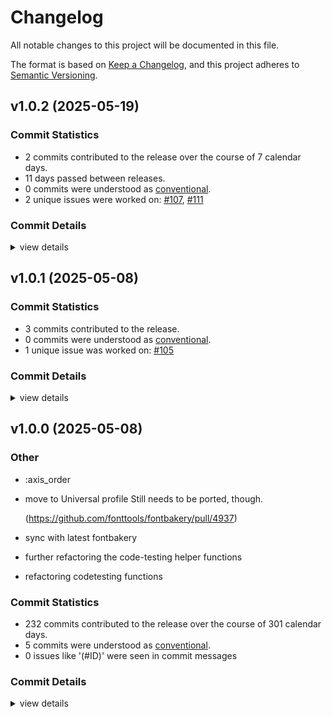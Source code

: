 # Changelog

All notable changes to this project will be documented in this file.

The format is based on [Keep a Changelog](https://keepachangelog.com/en/1.0.0/),
and this project adheres to [Semantic Versioning](https://semver.org/spec/v2.0.0.html).

## v1.0.2 (2025-05-19)

### Commit Statistics

<csr-read-only-do-not-edit/>

 - 2 commits contributed to the release over the course of 7 calendar days.
 - 11 days passed between releases.
 - 0 commits were understood as [conventional](https://www.conventionalcommits.org).
 - 2 unique issues were worked on: [#107](https://github.com/fonttools/fontspector/issues/107), [#111](https://github.com/fonttools/fontspector/issues/111)

### Commit Details

<csr-read-only-do-not-edit/>

<details><summary>view details</summary>

 * **[#107](https://github.com/fonttools/fontspector/issues/107)**
    - Move to fontations crate ([`da2830b`](https://github.com/fonttools/fontspector/commit/da2830ba694bf3379142a81dad043031e1c39f35))
 * **[#111](https://github.com/fonttools/fontspector/issues/111)**
    - Include most of the fixes from gftools-fix ([`2de6875`](https://github.com/fonttools/fontspector/commit/2de68751c8c4da8c29f9e46d444280cdf478c6b2))
</details>

## v1.0.1 (2025-05-08)

### Commit Statistics

<csr-read-only-do-not-edit/>

 - 3 commits contributed to the release.
 - 0 commits were understood as [conventional](https://www.conventionalcommits.org).
 - 1 unique issue was worked on: [#105](https://github.com/fonttools/fontspector/issues/105)

### Commit Details

<csr-read-only-do-not-edit/>

<details><summary>view details</summary>

 * **[#105](https://github.com/fonttools/fontspector/issues/105)**
    - Fix font_version parsing ([`cbf7b4b`](https://github.com/fonttools/fontspector/commit/cbf7b4bdd0cc30ddda32c919cbbae9a5e0e09cd2))
 * **Uncategorized**
    - Release fontspector-checkhelper v1.0.1, fontspector-profile-opentype v1.0.1, fontspector-profile-googlefonts v1.0.1, fontspector-profile-universal v1.0.1 ([`6ee7aed`](https://github.com/fonttools/fontspector/commit/6ee7aeda28e6961710b748e346cc1cc8c3e26b82))
    - Add changelogs ([`8b511ed`](https://github.com/fonttools/fontspector/commit/8b511eda27d0f3c7bb9e1f21d9749585e35c2fce))
</details>

## v1.0.0 (2025-05-08)

<csr-id-5a95113ebe74c423d0ee31802f5a5cbb40621f87/>
<csr-id-7cc0e15f42ffbf1d512f2fa50d42fe12ba3aca44/>
<csr-id-d7968d62b6271d79869a3ebf34c1d20365482c6c/>
<csr-id-7fabefe24db197e83ac3eea33288c70664bb1679/>
<csr-id-73eab4b7168d41ea8b8d911a57d790de2d5fcf3d/>

### Other

 - <csr-id-5a95113ebe74c423d0ee31802f5a5cbb40621f87/> :axis_order
 - <csr-id-7cc0e15f42ffbf1d512f2fa50d42fe12ba3aca44/> move to Universal profile
   Still needs to be ported, though.
   
   (https://github.com/fonttools/fontbakery/pull/4937)
 - <csr-id-d7968d62b6271d79869a3ebf34c1d20365482c6c/> sync with latest fontbakery
 - <csr-id-7fabefe24db197e83ac3eea33288c70664bb1679/> further refactoring the code-testing helper functions
 - <csr-id-73eab4b7168d41ea8b8d911a57d790de2d5fcf3d/> refactoring codetesting functions

### Commit Statistics

<csr-read-only-do-not-edit/>

 - 232 commits contributed to the release over the course of 301 calendar days.
 - 5 commits were understood as [conventional](https://www.conventionalcommits.org).
 - 0 issues like '(#ID)' were seen in commit messages

### Commit Details

<csr-read-only-do-not-edit/>

<details><summary>view details</summary>

 * **Uncategorized**
    - Merge pull request #102 from fonttools/release-prep ([`e5435f4`](https://github.com/fonttools/fontspector/commit/e5435f4ab282338ccc818daca8dacf543de27022))
    - Use published versions ([`366f1dd`](https://github.com/fonttools/fontspector/commit/366f1dd71b32f2e78254d3b2a24cff4f0c2907cb))
    - Update Cargo.toml for release ([`f3d6b2a`](https://github.com/fonttools/fontspector/commit/f3d6b2a19102651508bcad4b2b38c2a399079149))
    - Prep for 1.0.0 release ([`c1ef822`](https://github.com/fonttools/fontspector/commit/c1ef822c860b8dd53b363c9b69201981c75f757c))
    - Merge pull request #100 from fonttools/iso15008 ([`c42f3f8`](https://github.com/fonttools/fontspector/commit/c42f3f8d0dfdbe97d9fa78342e135de0911d97fc))
    - Oh hey, this can be built on wasm too ([`7bfa741`](https://github.com/fonttools/fontspector/commit/7bfa74120579891bf2eb1b0f882914bd2781778d))
    - Restore warning format ([`dc8e610`](https://github.com/fonttools/fontspector/commit/dc8e610214a729a205d6950094db85d366af12a1))
    - Improve visual output ([`7ffb064`](https://github.com/fonttools/fontspector/commit/7ffb064209caadf9e0c308e6974726ee951edf40))
    - Merge pull request #99 from fonttools/rich-metadata ([`dfd2c49`](https://github.com/fonttools/fontspector/commit/dfd2c49e542a5c5def5929c6c5e5dbd30e5015bb))
    - Restore warning format ([`96ddee3`](https://github.com/fonttools/fontspector/commit/96ddee3be2d903b2eb53e17368d1bf39f456449e))
    - Improve visual output ([`ea6e3a9`](https://github.com/fonttools/fontspector/commit/ea6e3a9a0b280d7c27bf5aaaaa52613ed9b0fd8f))
    - Add some metadata to this check ([`96c7db0`](https://github.com/fonttools/fontspector/commit/96c7db0a11f412a0d8416ce56ed7847763f80e6a))
    - Merge pull request #96 from fonttools/non-ink-characters ([`1577008`](https://github.com/fonttools/fontspector/commit/15770084eaa140071658b5b6157ceb8174c8eb3a))
    - Add googlefonts/separator_glyphs ([`2db4e81`](https://github.com/fonttools/fontspector/commit/2db4e81a0cde8e3aeb851dd1402861c3ea689585))
    - Merge pull request #92 from fonttools/nixon-feedback ([`0b9a28b`](https://github.com/fonttools/fontspector/commit/0b9a28b9c647bfb7ec0f3ba8156d616fce82b37b))
    - Merge pull request #88 from fonttools/reduce-false-positives ([`dcf298d`](https://github.com/fonttools/fontspector/commit/dcf298d93ad3abe68d4f520f8e980914eb74c008))
    - Move skrifa dep to workspace ([`9475563`](https://github.com/fonttools/fontspector/commit/9475563d3da16cf982551f46dd50ec16e9264055))
    - Clarify which name table entry ([`13b9cb4`](https://github.com/fonttools/fontspector/commit/13b9cb456a22682febc0872bb52bd770461d7ebf))
    - Exclude pending_review checks included from other profiles ([`ac9259a`](https://github.com/fonttools/fontspector/commit/ac9259ad3f249700e03416b7c7fd79de239111ec))
    - Merge pull request #80 from fonttools/dependency-hell ([`b8ec37d`](https://github.com/fonttools/fontspector/commit/b8ec37d7d52f440fc2d6a9470ee2d3056df2d94c))
    - Reformat ([`ab0a4e4`](https://github.com/fonttools/fontspector/commit/ab0a4e4a5bbd316783438d0337782090a03e0a3f))
    - Use skrifa::raw instead of read_fonts, pin deps ([`76eacb7`](https://github.com/fonttools/fontspector/commit/76eacb755b79772e761b832b8fe8983af81e07fa))
    - Merge pull request #63 from LuxxxLucy/lucy-multiple-proposal-br ([`2d675d5`](https://github.com/fonttools/fontspector/commit/2d675d5bfe5cdb3de99e1a2cf8c65964c144bc52))
    - Merge pull request #78 from fonttools/dep-tidying ([`6633571`](https://github.com/fonttools/fontspector/commit/66335714c16c21c902d8459814a0b37ddfcddf5d))
    - Tidy dependencies ([`9a8c5fa`](https://github.com/fonttools/fontspector/commit/9a8c5face5eadbb2daffb606e4d42af052f73c7c))
    - Some small GF fixes ([`0c76c82`](https://github.com/fonttools/fontspector/commit/0c76c82841a4824cb0069f8a4a34f60c997e6a66))
    - Optimizations ([`84cd869`](https://github.com/fonttools/fontspector/commit/84cd869bc1d533fa9e6fa498fa61de65ff491290))
    - And we're done. ([`3dd1c08`](https://github.com/fonttools/fontspector/commit/3dd1c0899e787b8ab3729ebe8d83d5896da3df25))
    - Calm warning ([`338b726`](https://github.com/fonttools/fontspector/commit/338b726e262db12acaa9087f50b89ca64bad1fe9))
    - Vf_has_static_fonts ([`76b90e3`](https://github.com/fonttools/fontspector/commit/76b90e31219b21c07645e61ae58f85cb42f182f3))
    - Cjk_vertical_metrics_regressions ([`6ad4fd4`](https://github.com/fonttools/fontspector/commit/6ad4fd487c26b9e24b9d2432a7db5279c73129fa))
    - Vertical_metrics_regressions ([`37f214e`](https://github.com/fonttools/fontspector/commit/37f214e1ee60c169c5a96b842b80b4f811310c3e))
    - Article/images ([`c6ead4a`](https://github.com/fonttools/fontspector/commit/c6ead4ae106822a644046301ae27f4eae27116e2))
    - Metadata/weightclass ([`8a53ece`](https://github.com/fonttools/fontspector/commit/8a53ece204d94c40d41de1e3f384d75c714be804))
    - Unreachable_subsetting ([`3bd965f`](https://github.com/fonttools/fontspector/commit/3bd965f6874955e4a45fb782f50eaff3a6862997))
    - Shape_languages ([`78d7e92`](https://github.com/fonttools/fontspector/commit/78d7e92c9ddc71d79dc42a07eab3e98e2457480c))
    - Family_directory_name ([`160b57e`](https://github.com/fonttools/fontspector/commit/160b57e0d3bace10cff42ccd016da8e50ae7db98))
    - Tnum_horizontal_metrics ([`d150c59`](https://github.com/fonttools/fontspector/commit/d150c59d27183418229c5480862fe2747d80d959))
    - Italics_have_roman_counterparts ([`3ba53ab`](https://github.com/fonttools/fontspector/commit/3ba53ab9bcfb9ef888f1fd26afc4f63110f6bee1))
    - Includes_production_subsets ([`7bda88d`](https://github.com/fonttools/fontspector/commit/7bda88d78aa284cfa741bfd1739566b9f789f81f))
    - Cjk_vertical_metrics ([`f325a92`](https://github.com/fonttools/fontspector/commit/f325a927267da1f8f6c24dff89094d1311f53c75))
    - Get wasm building ([`ed79b11`](https://github.com/fonttools/fontspector/commit/ed79b11ad237e8c23146aeb402bf84f57d270739))
    - Designer_profiles ([`b2183b2`](https://github.com/fonttools/fontspector/commit/b2183b2f3f36daace67ffa367bc5196e1b88db13))
    - Double check we can use network ([`457c269`](https://github.com/fonttools/fontspector/commit/457c269a86b281fbeca3e2eb501981fadee4bca3))
    - Print statement begone ([`2c2320b`](https://github.com/fonttools/fontspector/commit/2c2320b8a019b7ad47fe1530c53fa52f6cb5aa6c))
    - Googlefonts/metadata/unique_weight_style_pairs ([`356559e`](https://github.com/fonttools/fontspector/commit/356559e47928bb1587812868b8ccd3a20458f2ff))
    - Googlefonts/metadata/primary_script ([`0c3a310`](https://github.com/fonttools/fontspector/commit/0c3a3104d64400325f639310afb0ee067a50721c))
    - Update the checks ([`4110dcf`](https://github.com/fonttools/fontspector/commit/4110dcfd1c79131aea9893523b50e0b0bdfd2f95))
    - Unique_full_name_values ([`17d7730`](https://github.com/fonttools/fontspector/commit/17d77309e2c0661a57ba097d81c693c175cf6420))
    - Single_cjk_subset ([`32b0bc6`](https://github.com/fonttools/fontspector/commit/32b0bc647aa112e474aa0359a706fba24cf67d77))
    - Vertical metrics ([`29d50df`](https://github.com/fonttools/fontspector/commit/29d50df2f50c2f6e6d414c9601e4995dee556cec))
    - OFL_copyright ([`cbf9994`](https://github.com/fonttools/fontspector/commit/cbf9994c74f7cc95c815a4301ae5dd0d78ad31b1))
    - Build on WASM again ([`601594f`](https://github.com/fonttools/fontspector/commit/601594fe2480fc3055df5d733940ab9e2417a423))
    - Only apply family name check to RIBBI fonts ([`9f125d9`](https://github.com/fonttools/fontspector/commit/9f125d93dc55826e042ba42f238b10e7ef1d038b))
    - License/OFL_body_text ([`64f2f2a`](https://github.com/fonttools/fontspector/commit/64f2f2a873cc7236047d14acefc66c3a253e2c08))
    - Consistent_repo_urls ([`a0b1e19`](https://github.com/fonttools/fontspector/commit/a0b1e19b28cec0130937d5ee9c917354700b5781))
    - Googlefonts/metadata/nameid/family_and_full_names plus some tidying ([`4d49537`](https://github.com/fonttools/fontspector/commit/4d49537725237b8b335369e995c9e897cf6d51be))
    - Metadata/broken_links ([`a5e7d90`](https://github.com/fonttools/fontspector/commit/a5e7d90d5063268f353f259c8b9a8f4fc22eeab1))
    - Valid_nameid25 ([`4c945fc`](https://github.com/fonttools/fontspector/commit/4c945fc8e6371a149ee847cc9a67565f9d31bf66))
    - Minisite_url, plus a few more tests ([`4e2fd9c`](https://github.com/fonttools/fontspector/commit/4e2fd9c8106858e83800665301f968f6cc50a92f))
    - Category_hints ([`ad6bd69`](https://github.com/fonttools/fontspector/commit/ad6bd691e6734e19add47cc2758e73b0e421bdbd))
    - Four more ([`ddaa9c5`](https://github.com/fonttools/fontspector/commit/ddaa9c5d004a895885d4c4ac1932af1f2600cd85))
    - Two more ([`12ae33e`](https://github.com/fonttools/fontspector/commit/12ae33ec6a2e838e6a6cc181527ff7cff686ab66))
    - Three more metadata checks ([`5786120`](https://github.com/fonttools/fontspector/commit/578612032b0af5639786cc3819962d2bfabdea36))
    - Four metadata checks ([`71de9c4`](https://github.com/fonttools/fontspector/commit/71de9c48f21df9e2e23f5daa25deffb8f05209a5))
    - Googlefonts/name/license_url check ([`0a0336f`](https://github.com/fonttools/fontspector/commit/0a0336fbb2eb225c99c3b3d1098384ecae89388b))
    - Font_copyright ([`e6b0213`](https://github.com/fonttools/fontspector/commit/e6b0213528ca9f5c51d0e96eaac60529c085946d))
    - Has_license ([`1f82a85`](https://github.com/fonttools/fontspector/commit/1f82a857479a4ecccea5e3444077f7a457fc25f3))
    - Fix wasm build ([`40f7588`](https://github.com/fonttools/fontspector/commit/40f7588a50e36c2515bb4c12067577b2ed4bf901))
    - Glyph_coverage ([`2442947`](https://github.com/fonttools/fontspector/commit/2442947c7c222da476294961ec392cec1ac31230))
    - Googlefonts/version_bump ([`3645af0`](https://github.com/fonttools/fontspector/commit/3645af0a2b57bf67cabb8ec5a6eb2182b88da63e))
    - Finish up axes_match check ([`517c0b2`](https://github.com/fonttools/fontspector/commit/517c0b2bc7a03b73c45b5cabea6668c861fdf7ab))
    - Remote_styles condition ([`b250614`](https://github.com/fonttools/fontspector/commit/b2506141e767e855d393d2e47d797ee3623dfe3b))
    - Canonical filename check ([`b64c5d3`](https://github.com/fonttools/fontspector/commit/b64c5d3250bb13b7c21434fbdd01dc121cc70372))
    - Improve googlefonts/metadata/has_regular ([`8038241`](https://github.com/fonttools/fontspector/commit/803824124dab4d1e3a15ad184aa2aa6dedf0ed90))
    - Googlefonts/metadata/regular_is_400 ([`51906e4`](https://github.com/fonttools/fontspector/commit/51906e422063fb51cf0dad86af5cffac95cc52bd))
    - Googlefonts/metadata/has_regular ([`1465354`](https://github.com/fonttools/fontspector/commit/146535494ca58195d657d62f3c52ccad886be3f9))
    - Don't stringify segments, it's slow ([`5eaefe5`](https://github.com/fonttools/fontspector/commit/5eaefe525a754a99a8f3f5a82b1ca96dabad4017))
    - Update vesions, minimize dependencies ([`8f43370`](https://github.com/fonttools/fontspector/commit/8f433709f66727148a18278383c3b519ce99e331))
    - Use assert_all_the_same helper method ([`b5995ae`](https://github.com/fonttools/fontspector/commit/b5995ae192c216758fe84e2630de44e78589ecf9))
    - Using protobuf methods is sometimes more convenient ;-) ([`f57a29c`](https://github.com/fonttools/fontspector/commit/f57a29cfdd95d6660530db3b594c0b7b01f50e74))
    - Followup to 07d49837a0182e539f0921e18aadec416b73c6b8 ([`3e96438`](https://github.com/fonttools/fontspector/commit/3e96438ee263e572b86a60c249c39d3ce7bffa78))
    - More WASM fixes ([`36d3108`](https://github.com/fonttools/fontspector/commit/36d310805605e8860bb2b197540756a0842b7b89))
    - Build on wasm ([`6efb22f`](https://github.com/fonttools/fontspector/commit/6efb22fa7e92a4ec611c28308893b25ca0889a6c))
    - Finish off and fix shaping checks ([`40b9027`](https://github.com/fonttools/fontspector/commit/40b902782a0bb0cd4558201b24bc6511fa0639db))
    - Soft_dotted check ([`d979af0`](https://github.com/fonttools/fontspector/commit/d979af07ef61d2f9821af117d8282c29544183fa))
    - Generalize, add shaping/forbidden ([`53d9ccb`](https://github.com/fonttools/fontspector/commit/53d9ccbeaa1c52a593a185c0180995b10d1523fe))
    - Shaping/regression ([`0adf783`](https://github.com/fonttools/fontspector/commit/0adf783b40ec1c07165fa4273900ec3a9ca8e5dd))
    - Googlefont/dotted_circle ([`2977b0e`](https://github.com/fonttools/fontspector/commit/2977b0edcb4af4ffd75b26da5fd5760d38c8da79))
    - Address  error: useless use of `vec!` ([`83eddf2`](https://github.com/fonttools/fontspector/commit/83eddf2d9464468b0d9ce39fdd6c051b16dc3f21))
    - Address error: used `unwrap()` on a `Result` value ([`b744a99`](https://github.com/fonttools/fontspector/commit/b744a9916a8ff24c904e41abf90f95634b54bdfb))
    - Address error: useless use of `vec!` ([`989c68c`](https://github.com/fonttools/fontspector/commit/989c68c1f56294a3e4077d0789fa77a1c1b0dc0e))
    - Address error: this creates an owned instance just for comparison ([`07d4983`](https://github.com/fonttools/fontspector/commit/07d49837a0182e539f0921e18aadec416b73c6b8))
    - Googlefonts/metadata/familyname ([`64f704c`](https://github.com/fonttools/fontspector/commit/64f704cb59a5f92ce2afe900fff361e9fbe2ce94))
    - Googlefonts/metadata/reserved_font_name ([`1433a7f`](https://github.com/fonttools/fontspector/commit/1433a7f3dee75412231e7347dbd42584ccacdbe1))
    - Googlefonts/metadata/escaped_strings ([`a4fdc2a`](https://github.com/fonttools/fontspector/commit/a4fdc2a6c6691ccdc79bce585e979413f3433e45))
    - Googlefonts/metadata/category ([`3d798bd`](https://github.com/fonttools/fontspector/commit/3d798bd52a91ac182108e70d3a3a538f874d8452))
    - Googlefonts/name/license (3rd attempt) ([`1a39394`](https://github.com/fonttools/fontspector/commit/1a39394ad1ede46d3befd3bc61bf0df88300bd31))
    - Googlefonts/name/license (2nd attempt) ([`b68111b`](https://github.com/fonttools/fontspector/commit/b68111bd9dd46e2303f912bc40db0c33690cc03f))
    - Googlefonts/name/license (1st attempt) ([`0ab6c10`](https://github.com/fonttools/fontspector/commit/0ab6c10ba6dbbedec440aa6f938b7c24b05d5763))
    - Minor tweaks to code-style ([`9f4a293`](https://github.com/fonttools/fontspector/commit/9f4a29343e6ef1410484702b3f08f612fe96a1e2))
    - Googlefonts/varfont/has_HVAR ([`5e668eb`](https://github.com/fonttools/fontspector/commit/5e668eb48963f514768652f8769ccb53aead7202))
    - Googlefonts/unitsperem ([`73b2935`](https://github.com/fonttools/fontspector/commit/73b2935a10740daf23c0c03a70ff3d2d91a5162e))
    - Googlefonts/old_ttfautohint ([`f05bf1a`](https://github.com/fonttools/fontspector/commit/f05bf1a0fda554e9bff1721e016edb295fb104fd))
    - Googlefonts/meta/script_lang_tags ([`f02a1c2`](https://github.com/fonttools/fontspector/commit/f02a1c246267445638a199173b3371003ed89f9b))
    - Googlefonts/has_ttfautohint_params ([`beda829`](https://github.com/fonttools/fontspector/commit/beda8292cfa79f3ea7338fd41a1d50d1045373f8))
    - When building wasm, disable checks that use the reqwest crate ([`73513e7`](https://github.com/fonttools/fontspector/commit/73513e7d02318140739a862a83fdbd594292491d))
    - STAT table checks ([`e803b52`](https://github.com/fonttools/fontspector/commit/e803b52791b7e108e3599ccef415891a34d9ab46))
    - Googlefonts/STAT/compulsory_axis_values ([`2e0c144`](https://github.com/fonttools/fontspector/commit/2e0c144ddddff3f518f137c2831898da6e9c6bbf))
    - Googlefonts/stat/axisregistry ([`4081d88`](https://github.com/fonttools/fontspector/commit/4081d882668bc816f990ca55e326d62dab4a3a45))
    - :axis_order ([`5a95113`](https://github.com/fonttools/fontspector/commit/5a95113ebe74c423d0ee31802f5a5cbb40621f87))
    - Sort checks/googlefonts/description/mod.rs ([`d95a744`](https://github.com/fonttools/fontspector/commit/d95a744c621be6d8dac5c5ab20c0d7a96f32f448))
    - Googlefonts/description/valid_html ([`7b2e47c`](https://github.com/fonttools/fontspector/commit/7b2e47c36fdddaae772643fe72298c73c7f906b2))
    - Googlefonts/description/urls ([`965cc72`](https://github.com/fonttools/fontspector/commit/965cc72f794297dd59c9d496beb5574d32e324a2))
    - Googlefonts/description/has_article ([`c107033`](https://github.com/fonttools/fontspector/commit/c1070335448dea91d46038d54f2ba05303bf7b97))
    - Googlefonts/description/has_unsupported_elements ([`a8f40ab`](https://github.com/fonttools/fontspector/commit/a8f40abffeec6572994204b717f072f84efda23c))
    - Test articles as well as descriptions ([`936c120`](https://github.com/fonttools/fontspector/commit/936c120780fd0ee3ec8db597e6a7edbe28dc0e1c))
    - Googlefonts/description/git_url ([`3424ade`](https://github.com/fonttools/fontspector/commit/3424ade16d00cb42438db3040d609f873f9b914a))
    - Googlefonts/description/broken_links ([`06d2fe5`](https://github.com/fonttools/fontspector/commit/06d2fe50523cd36953a89d04fed8c8ea5da24fe3))
    - Use get_name_entry_strings ([`37c44da`](https://github.com/fonttools/fontspector/commit/37c44daad3a82f0accf2876fce8ce508920b2324))
    - Googlefonts/name/version_format ([`c3d1ce5`](https://github.com/fonttools/fontspector/commit/c3d1ce5d3552fcbac55043a54acaf96035bcdc82))
    - Googlefonts/name/familyname_first_char ([`58269d7`](https://github.com/fonttools/fontspector/commit/58269d7658d3cce16cf168d9de3feddaa897bace))
    - Use main branch now ([`1031a47`](https://github.com/fonttools/fontspector/commit/1031a474bcba5be4670140dba47c3efd88a993fd))
    - Googlefonts/font_names check ([`ab37c89`](https://github.com/fonttools/fontspector/commit/ab37c8919058325c7f4e48e2e49e32fb9f6f30c8))
    - Googlefonts/vendor_id ([`d640012`](https://github.com/fonttools/fontspector/commit/d640012fbf13c8aa5485d989bb11553ccc20b234))
    - Googlefonts/name/mandatory_entries ([`a762aa7`](https://github.com/fonttools/fontspector/commit/a762aa781c6d284a7a7ba33db7d4b97f4a0c1223))
    - Fvar_axis_defaults ([`0fd2aeb`](https://github.com/fonttools/fontspector/commit/0fd2aeb7d879be9cd5d55fd8f4ec0d0c6b97840d))
    - Family_name_compliance ([`e87bcbe`](https://github.com/fonttools/fontspector/commit/e87bcbe578c20d58f9bd5a32cdbcaae3b8df5d08))
    - Add resources ([`7a587d3`](https://github.com/fonttools/fontspector/commit/7a587d3b920736923632ebfeaa4aa41dfc3c6c89))
    - Add gasp ([`650b67b`](https://github.com/fonttools/fontspector/commit/650b67bb090d528aad88d4d0efafd23803074aaa))
    - Googlefonts/name/line_breaks ([`f0110fa`](https://github.com/fonttools/fontspector/commit/f0110fa1f5b182784a771457bccbab5e932e136a))
    - More formatting ([`bc2d10e`](https://github.com/fonttools/fontspector/commit/bc2d10e6ed713a9fc9209db823d246b114066caa))
    - New clippy found new lints! ([`1933d0a`](https://github.com/fonttools/fontspector/commit/1933d0a7835610c4c59e2ca272696789320992e9))
    - Fix warnings ([`a138d6b`](https://github.com/fonttools/fontspector/commit/a138d6bb66f9b9eb46e154df5f69dcf9033fcfb1))
    - Horrible clippy magic to ignore lint in generated file ([`714eef1`](https://github.com/fonttools/fontspector/commit/714eef1aa9e5aa8ace41847e70fb9d7931741f95))
    - Run cargo fmt ([`a97b2a9`](https://github.com/fonttools/fontspector/commit/a97b2a96d2ffbf6fab861b842096159d666a4dc9))
    - Placing the checks inside a googlefonts directory, so that paths perfectly match check IDs ([`8a70e18`](https://github.com/fonttools/fontspector/commit/8a70e1899c2ae3892e2ec10bcd168a3140e12ee6))
    - Use profile builder on Google Fonts profile. ([`6c56608`](https://github.com/fonttools/fontspector/commit/6c56608bf92ffe2181b29b588b473be0ef0a40bf))
    - Split checks into individual checks per file. And make the file paths identical to the check-IDs ([`83fd74c`](https://github.com/fonttools/fontspector/commit/83fd74c6198abb259a138e63cc71bcff12b1c46c))
    - Overlapping path segments check ([`8742b36`](https://github.com/fonttools/fontspector/commit/8742b369dd9d5a839b3658aa718a1aabd51f1b09))
    - Colinear vectors (back again) ([`a3d44f2`](https://github.com/fonttools/fontspector/commit/a3d44f28390a858e1c13e197dc546a56fdf029e4))
    - Factor out common code ([`7667f05`](https://github.com/fonttools/fontspector/commit/7667f053f96e0af35319c03d3675ded4401d9dc6))
    - Short segments check ([`4c3c0dd`](https://github.com/fonttools/fontspector/commit/4c3c0dd75b57df40b08bbb0a56b1784d77b8fb7f))
    - Semivertical check ([`4e59f83`](https://github.com/fonttools/fontspector/commit/4e59f83527741790e6c80c92e6269d27b2f2d0b0))
    - Make a generic close_but_not_on ([`3a57f9b`](https://github.com/fonttools/fontspector/commit/3a57f9b313ff16cb08c22b3187c7673d929e455d))
    - Jaggy segments check ([`8404648`](https://github.com/fonttools/fontspector/commit/840464818ba1d83b2dd5d17558e787f48427d80c))
    - Adjust disclaimer ([`a042f13`](https://github.com/fonttools/fontspector/commit/a042f13f2f962b73fd715539129de7b51ce71a94))
    - Path direction check (with disclaimer) ([`9e1d13a`](https://github.com/fonttools/fontspector/commit/9e1d13a51a5ac1caa044b1e33a8deb4a31ed988a))
    - Alignment_miss ([`fc0511a`](https://github.com/fonttools/fontspector/commit/fc0511a389f2e2aed8c62f22acc19ce2c44ff343))
    - Debug print ([`0427377`](https://github.com/fonttools/fontspector/commit/0427377117ff2073a836cd1549de9b090161c843))
    - Parse all the languages once ([`de2ba8b`](https://github.com/fonttools/fontspector/commit/de2ba8b1de5910327a9474c99d5301b490761c2b))
    - These two checks now live in the Universal profile. ([`411c503`](https://github.com/fonttools/fontspector/commit/411c503d19d309d9ace414e5deb7d7bc605bb5d9))
    - General tidying ([`03947a7`](https://github.com/fonttools/fontspector/commit/03947a799ef9ca939277656457f437dfde282833))
    - Add fvar_instances check ([`47892b2`](https://github.com/fonttools/fontspector/commit/47892b2b3a15245c3b22251df38317ee799a04b6))
    - Share some crates, add axis registry ([`683ec0e`](https://github.com/fonttools/fontspector/commit/683ec0eeb3a0b1d34fc13c4935d448489be0fd58))
    - Rename check module ([`79bf024`](https://github.com/fonttools/fontspector/commit/79bf024800e14c0b4532258863469b6af89bd7f8))
    - Googlefonts/weightclass check ([`1761ffd`](https://github.com/fonttools/fontspector/commit/1761ffd839232f9ad652f095d373dea43169495a))
    - Move to Universal profile ([`7cc0e15`](https://github.com/fonttools/fontspector/commit/7cc0e15f42ffbf1d512f2fa50d42fe12ba3aca44))
    - Googlefonts/varfont/bold_wght_coord => varfont/bold_wght_coord ([`c040fe0`](https://github.com/fonttools/fontspector/commit/c040fe032d87f2db4f2546f2b9ae53fc524c4181))
    - Migrate render_own_name to GoogleFonts profile ([`220d710`](https://github.com/fonttools/fontspector/commit/220d71044c2ee91c7ff7b78b71231b04a4e3bdcb))
    - Sync with latest fontbakery ([`d7968d6`](https://github.com/fonttools/fontspector/commit/d7968d62b6271d79869a3ebf34c1d20365482c6c))
    - Add normalisation to tofu check ([`bf7494b`](https://github.com/fonttools/fontspector/commit/bf7494b38e455a32db02ed8a63a16a514e353c96))
    - Tofu detection check ([`0b52715`](https://github.com/fonttools/fontspector/commit/0b527153df71cb0297be0434c0c18c4feac32d68))
    - Use cache to determine codepoints in font ([`0514efc`](https://github.com/fonttools/fontspector/commit/0514efcf5e99d3c157fad5795816183d8f84e091))
    - Make is_listed_on_google_fonts a cached question ([`09f40bd`](https://github.com/fonttools/fontspector/commit/09f40bde7c8e3f7273738b5433da34fe42b4935f))
    - Partially implemented axes_match check ([`06ddd2f`](https://github.com/fonttools/fontspector/commit/06ddd2f4b3a3c1f9d776533feca6456ee2c920ba))
    - Missing file ([`a851a65`](https://github.com/fonttools/fontspector/commit/a851a65b5468a67fff2b845ce6c1731ed9c68595))
    - Two simple GF checks ([`f12fc30`](https://github.com/fonttools/fontspector/commit/f12fc30d4bed013f955af2a75756aeb8c586745a))
    - File_size ([`a74c5e4`](https://github.com/fonttools/fontspector/commit/a74c5e401c4f588dc27fa0a4cb8b839500c1b80d))
    - Use a real version ([`a5ff68f`](https://github.com/fonttools/fontspector/commit/a5ff68f92e8f5fad126fa9416ee36231e5b290ff))
    - Subsets checks ([`74e6194`](https://github.com/fonttools/fontspector/commit/74e6194c52811312e60a0f7f241a3efcdc6960dc))
    - Move more things to real crates ([`c4a173e`](https://github.com/fonttools/fontspector/commit/c4a173e40a7413ff221320b2d991e815ca9992b4))
    - Use typometrics check ([`1fb0b00`](https://github.com/fonttools/fontspector/commit/1fb0b00433aedf906fcd599dce3aee0dfe0590ea))
    - Oops there's quite a few of these ([`01f4cce`](https://github.com/fonttools/fontspector/commit/01f4cce0b480dc8250921f3e8b2308b55cec9b3b))
    - Googlefonts_metadata_license ([`c214e20`](https://github.com/fonttools/fontspector/commit/c214e20a69973a84219cc8e71be611c2cb78ba03))
    - Googlefonts_metadata_copyright ([`707ab3f`](https://github.com/fonttools/fontspector/commit/707ab3f4c45ee06359e55c0da38313decf04047b))
    - Add interpolation issues check ([`7671c6b`](https://github.com/fonttools/fontspector/commit/7671c6bc9c045ff6842356ba5437d48ae3f3d313))
    - This is now merged ([`34aa3a6`](https://github.com/fonttools/fontspector/commit/34aa3a6b7aad28088f49bf50a67a6dc21acb2283))
    - Now almost everything is tested ([`28ebc9a`](https://github.com/fonttools/fontspector/commit/28ebc9a643c754fc62368519fff265d06b5e8ff9))
    - More tests passing ([`43a758f`](https://github.com/fonttools/fontspector/commit/43a758f6a57ac82075e34775e2d8e21016a3c66a))
    - Share itertools versions ([`71e6f81`](https://github.com/fonttools/fontspector/commit/71e6f81d35e3fbe8540a38ec532e382effa87459))
    - More passes ([`ae2d088`](https://github.com/fonttools/fontspector/commit/ae2d088fb5a925108fc7e1441295d3efb4943279))
    - Bump read/write/skrifa versions, dump font-types, deal with fallout ([`d2fd7e4`](https://github.com/fonttools/fontspector/commit/d2fd7e4be7f70b014776c6a56ec035b5156692c0))
    - Build regex at most once ([`cfbd89b`](https://github.com/fonttools/fontspector/commit/cfbd89b06d21cafe8e94d78b83ee4841f90464e1))
    - Run code-tests in CI ([`ca20b6f`](https://github.com/fonttools/fontspector/commit/ca20b6fcaaaef95ad17d1224aa7f758757330ed2))
    - Merge pull request #10 from felipesanches/more_checks_2024_sep_20 ([`8cfb898`](https://github.com/fonttools/fontspector/commit/8cfb898458a69666f439676be4d02e7f115bf7a0))
    - Added code-tests for opentype/name/empty_records ([`432d0e3`](https://github.com/fonttools/fontspector/commit/432d0e3b9b47ab719499d7d13da28cf7976a6826))
    - Moving code-testing helper functions to a separate file ([`4e475b1`](https://github.com/fonttools/fontspector/commit/4e475b172c566573a85b793bba47cb6ce21b8268))
    - One more code-testing implementation, but still failing. Needs further investigation. ([`df3104e`](https://github.com/fonttools/fontspector/commit/df3104e51783fcfcfe2414dacf036724d9119303))
    - Further refactoring the code-testing helper functions ([`7fabefe`](https://github.com/fonttools/fontspector/commit/7fabefe24db197e83ac3eea33288c70664bb1679))
    - More idiomatic use of fontbuilder ([`5add5c1`](https://github.com/fonttools/fontspector/commit/5add5c1391c0e07ffabf8a9108a2afefe3b53ca6))
    - Prototype writing changed test fonts ([`6772208`](https://github.com/fonttools/fontspector/commit/67722089bbd8292071deb3bad694b3bc18ddcd39))
    - Prototyping assert_results_contin method for code-testing ([`b84850d`](https://github.com/fonttools/fontspector/commit/b84850dde53a53094c4a7244e98a5f37d3118cbe))
    - Used worst_status method on assert_pass ([`aae74f1`](https://github.com/fonttools/fontspector/commit/aae74f1455aba9c74a86e55572d5d478411e5419))
    - Refactoring codetesting functions ([`73eab4b`](https://github.com/fonttools/fontspector/commit/73eab4b7168d41ea8b8d911a57d790de2d5fcf3d))
    - Prototyping code-tests ([`74a0682`](https://github.com/fonttools/fontspector/commit/74a0682bfd8f8ee3d868732913e535a1a9790dff))
    - New check: googlefonts/name/rfn ([`d1e1a86`](https://github.com/fonttools/fontspector/commit/d1e1a8634993729ecb3e3ef155b4d5ee3175de8c))
    - List a few more missing desc checks on gfonts profile definition ([`e253697`](https://github.com/fonttools/fontspector/commit/e2536973cbc33673dee17880f1442ff70c841e96))
    - New check: googlefonts/description/eof_linebreak ([`1b43c4e`](https://github.com/fonttools/fontspector/commit/1b43c4e43374faf64c28b3ff07c93db023f60669))
    - New check: googlefonts/description/min_length ([`a538777`](https://github.com/fonttools/fontspector/commit/a538777746685683f048fb20621d7de0c10019bd))
    - Merge pull request #6 from felipesanches/new_check_ids ([`4fdc7c5`](https://github.com/fonttools/fontspector/commit/4fdc7c52a7582dbc984f89d8d0b35f6a58748cbd))
    - Update check-ID following FontBakery's new naming scheme ([`64e3e5d`](https://github.com/fonttools/fontspector/commit/64e3e5d452fec3f6c86cff9f34e33816951af3d5))
    - Add can_render_samples check ([`df5d4ec`](https://github.com/fonttools/fontspector/commit/df5d4ecdde296fb2b60caa277ff7cf76d70f0c38))
    - Use Colin’s utf8-aware protobuf ([`78bb21a`](https://github.com/fonttools/fontspector/commit/78bb21acb22f2aa3664f70894a9ee2963f91b500))
    - Move to the hellish procmacro ([`20d9a48`](https://github.com/fonttools/fontspector/commit/20d9a48838d57250cac9e84c8d7e00ac6359b4bd))
    - Regexes are slow, use optimised glyph name access ([`7ba0913`](https://github.com/fonttools/fontspector/commit/7ba09133812a73d425dd35b1536e1fbdd811bdd2))
    - Reporting improvements ([`7966f56`](https://github.com/fonttools/fontspector/commit/7966f565a8373ad79feefed46828e9169d2d1e0a))
    - Clippy lints ([`d46fdc3`](https://github.com/fonttools/fontspector/commit/d46fdc3ca2517e26a8d8fe5d91a6fded279b43ed))
    - Use contents, not filesystem, to read METADATA.pb ([`9cdffb7`](https://github.com/fonttools/fontspector/commit/9cdffb7a20c94f4129bbb33237b2bb0a6b8061cb))
    - WIP solve the sibling problem ([`10430e5`](https://github.com/fonttools/fontspector/commit/10430e572099e1185247ab78b083de43c154f1a6))
    - Make check implementation (one/all) an enum ([`d57b5c8`](https://github.com/fonttools/fontspector/commit/d57b5c8a08433ecb0ac60330c35df94a91461541))
    - Make TestableCollection the primary unit of testing ([`70da856`](https://github.com/fonttools/fontspector/commit/70da8567069c053415067598ffbe428901784b59))
    - Improve error/skip story, add fvar regular coords check ([`c23b8b0`](https://github.com/fonttools/fontspector/commit/c23b8b0eae9f7f97a15c2d70092196ab1175fe9b))
    - Make checks serializable, add check flags ([`c4996e0`](https://github.com/fonttools/fontspector/commit/c4996e08b590d3710763c117b99d9df61b631e3e))
    - Use error return ([`7a9dfbd`](https://github.com/fonttools/fontspector/commit/7a9dfbd6d208d35161006a30fd774337013d6bc9))
    - Rearrange run result struct, add subresult codenames/severity ([`2d99a2b`](https://github.com/fonttools/fontspector/commit/2d99a2b760b43d7cdf4630800d25493e0d7485a1))
    - Add configuration and check context ([`caeb4b7`](https://github.com/fonttools/fontspector/commit/caeb4b7478a4a51bd5130fe85eb7043758e2236d))
    - Merge pull request #5 from felipesanches/rationales_not_optional ([`ee113d9`](https://github.com/fonttools/fontspector/commit/ee113d98a0cb146a764163c6afeacae05f0ece9f))
    - Merge branch 'main' into rationales_not_optional ([`37122c3`](https://github.com/fonttools/fontspector/commit/37122c334183fa689fbe4f5617b1ca24e6abb95c))
    - Be (slightly) more grown-up about error handling ([`2818a76`](https://github.com/fonttools/fontspector/commit/2818a764da76b9acc2c33127cb156238dca970c1))
    - Rationale and proposal fields are not optional ([`752d559`](https://github.com/fonttools/fontspector/commit/752d5593f3c5a345a781f8b76e5907607bda7dbd))
    - Built-in profiles shouldn't pluginate ([`71cea65`](https://github.com/fonttools/fontspector/commit/71cea651e8556fa0ab1e119b25c39c6b52f0d1bd))
    - Add equal codepoint coverage check ([`e71c632`](https://github.com/fonttools/fontspector/commit/e71c63282fbdebdb4c3cd34def35e16e95992b47))
    - Lint nit ([`e5234ad`](https://github.com/fonttools/fontspector/commit/e5234ad0eb073a3d51fbc0cd4f43da96e112ff38))
    - Bake in GF profile ([`1628604`](https://github.com/fonttools/fontspector/commit/16286048b26e5a6fb7d07ab5ef69e05e9c592b09))
    - Split checks from profile ([`a74f666`](https://github.com/fonttools/fontspector/commit/a74f666c9632fb3ba216fff29b87cfd66799dbeb))
    - Date and designers checks ([`6cade80`](https://github.com/fonttools/fontspector/commit/6cade801371a74b6f0e23d96ae88be97fd977297))
    - Allow included profiles, make registering profile a Result ([`4d7a296`](https://github.com/fonttools/fontspector/commit/4d7a296a76c2717c895784d8d1e795a1740a3859))
    - Lint ([`53f4f72`](https://github.com/fonttools/fontspector/commit/53f4f72dab2ca4e803e209fffbef71167800df70))
    - Tidy up build script ([`5d65344`](https://github.com/fonttools/fontspector/commit/5d65344a79f5984c2880399ca0aaa5c0cdb13714))
    - Use Rust protoc ([`2ffb735`](https://github.com/fonttools/fontspector/commit/2ffb7355c51bba3d0e711fb90aa2b33c31674a02))
    - Test parsing METADATA.pb files ([`8f992e5`](https://github.com/fonttools/fontspector/commit/8f992e561819634d788870753ddf2b776095c308))
</details>

